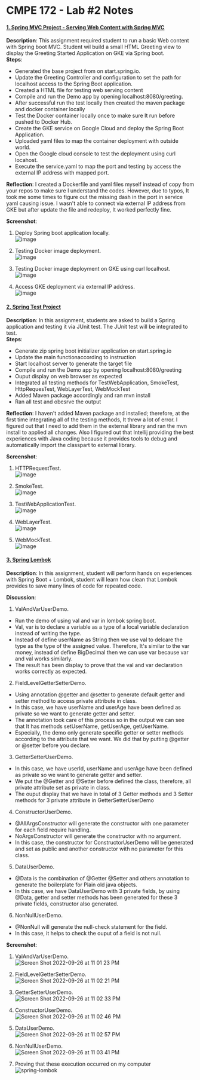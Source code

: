 # CMPE 172 - Lab #2 Notes

#### <ins>1. Spring MVC Project - Serving Web Content with Spring MVC</ins> 
**Description**: This assignment required student to run a basic Web content with Spring boot MVC. Student wil build a small HTML Greeting view to display the Greeting Started Application on GKE via Spring boot. <br />
**Steps**:
- Generated the base project from on start.spring.io. 
- Update the Greeting Controller and configuration to set the path for localhost access to the Spring Boot application. 
- Created a HTML file for testing web serving content 
- Compile and run the Demo app by opening localhost:8080/greeting. 
- After successful run the test locally then created the maven package and docker container locally
- Test the Docker container locally once to make sure It run before pushed to Docker Hub. 
- Create the GKE service on Google Cloud and deploy the Spring Boot Application. 
- Uploaded yaml files to map the container deployment with outside world. 
- Open the Google cloud console to test the deployment using curl locahost. 
- Execute the service.yaml to map the port and testing by access the external IP address with mapped port. 


**Reflection**: I created a Dockerfile and yaml files myself instead of copy from your repos to make sure I understand the codes. However, due to typos, It took me some times to figure out the missing dash in the port in service yaml causing issue. I wasn't able to connect via external IP address from GKE but after update the file and redeploy, It worked perfectly fine. 


**Screenshot**:
1. Deploy Spring boot application locally. <br />
![image](https://user-images.githubusercontent.com/48584294/192444154-e50e5271-39e3-4cd2-a6bf-d4064dda3994.png)

2. Testing Docker image deployment. <br />
![image](https://user-images.githubusercontent.com/48584294/192444040-e873a4c8-eff2-4413-8344-4d63961e70e6.png)

3. Testing Docker image deployment on GKE using curl localhost. <br />
![image](https://user-images.githubusercontent.com/48584294/192442420-a3b9d04a-0f86-40a5-929b-f0f48a324d8e.png)

4. Access GKE deployment via external IP address. <br />
![image](https://user-images.githubusercontent.com/48584294/192442536-a3df21c3-b60a-42e5-9379-3d1508b58fab.png)


#### <ins>2. Spring Test Project</ins>
**Description**: In this assignment, students are asked to build a Spring application and testing it via JUnit test. The JUnit test will be integrated to test. <br />
**Steps**:
- Generate zip spring boot initializer application on start.spring.io
- Update the main functionaccording to instruction
- Start localhost server to generate the target file
- Compile and run the Demo app by opening localhost:8080/greeting
- Ouput display on web browser as expected
- Integrated all testing methods for TestWebApplication, SmokeTest, HttpRequesTest, WebLayerTest, WebMockTest
- Added Maven package accordingly and ran mvn install 
- Ran all test and obesrve the output

**Reflection**:
I haven't added Maven package and installed; therefore, at the first time integrating all of the testing methods, It threw a lot of error. I figured out that I need to add them in the external library and ran the mvn install to applied all changes. Also I figured out that Intellij providing the best experiences with Java coding because it provides tools to debug and automatically import the classpart to external library. 

**Screenshot**:
1. HTTPRequestTest. <br />
![image](https://user-images.githubusercontent.com/48584294/192442839-c5e76a2f-24f2-464a-8892-d612007d7708.png)

2. SmokeTest. <br />
![image](https://user-images.githubusercontent.com/48584294/192443143-e5e03093-d3b5-4ba7-a303-127163b4cdf9.png)

3. TestWebApplicationTest. <br />
![image](https://user-images.githubusercontent.com/48584294/192443089-39d69fae-9aef-4697-952a-0f30eaa5af85.png)

4. WebLayerTest. <br />
![image](https://user-images.githubusercontent.com/48584294/192443053-06aa116a-cccd-48be-a65c-10a90c775790.png)

5. WebMockTest. <br />
![image](https://user-images.githubusercontent.com/48584294/192443023-75c6e248-0528-4979-a139-87a38311e2d6.png)



#### <ins>3. Spring Lombok</ins> 
**Description**: In this assignment, student will perform hands on experiences with Spring Boot + Lombok, student will learn how clean that Lombok provides to save many lines of code for repeated code.

**Discussion**:
1. ValAndVarUserDemo. <br />
- Run the demo of using val and var in lombok spring boot. 
- Val, var is to declare a variable as a type of a local variable declaration instead of writing the type. 
- Instead of define userName as String then we use val to delcare the type as the type of the assigned value. Therefore, It's similar to the var money, instead of define BigDecimal then we can use var because var and val works similarly. 
- The result has been display to prove that the val and var declaration works correctly as expected. 

2. FieldLevelGetterSetterDemo. <br />
- Using annotation @getter and @setter to generate default getter and setter method to access private attribute in class. 
- In this case, we have userName and userAge have been defined as private so we want to generate getter and setter. 
- The annotation took care of this process so in the output we can see that It has methods setUserName, getUserAge, getUserName. 
- Especially, the demo only generate specific getter or setter methods according to the attribute that we want. We did that by putting @getter or @setter before you declare. 

3. GetterSetterUserDemo. <br />
- In this case, we have userId, userName and userAge have been defined as private so we want to generate getter and setter. 
- We put the @Getter and @Setter before defined the class, therefore, all private attribute set as private in class. 
- The ouput display that we have in total of 3 Getter methods and 3 Setter methods for 3 private attribute in GetterSetterUserDemo

4. ConstructorUserDemo. <br />
- @AllArgsConstructor will generate the constructor with one parameter for each field require handling.
- NoArgsConstructor will generate the constructor with no argument.  
- In this case, the constructor for ConstructorUserDemo will be generated and set as public and another constructor with no parameter for this class. 

5. DataUserDemo. <br />
- @Data is the combination of @Getter @Setter and others annotation to generate the boilerplate for Plain old java objects. 
- In this case, we have DataUserDemo with 3 private fields, by using @Data, getter and setter methods has been generated for these 3 private fields, constructor also generated. 

6. NonNullUserDemo. <br />
- @NonNull will generate the null-check statement for the field. 
- In this case, it helps to check the ouput of a field is not null. 


**Screenshot**:
1. ValAndVarUserDemo. <br />
![Screen Shot 2022-09-26 at 11 01 23 PM](https://user-images.githubusercontent.com/48584294/192445239-e6966ee7-3642-4f3c-bbb3-816e28801450.png)

2. FieldLevelGetterSetterDemo. <br />
![Screen Shot 2022-09-26 at 11 02 21 PM](https://user-images.githubusercontent.com/48584294/192445376-9d4deb0c-7a7b-43f3-85f3-95628cb7b4f8.png)

3. GetterSetterUserDemo. <br />
![Screen Shot 2022-09-26 at 11 02 33 PM](https://user-images.githubusercontent.com/48584294/192445394-ba1f5795-ac07-419d-984e-caaac20444f2.png)

4. ConstructorUserDemo. <br />
![Screen Shot 2022-09-26 at 11 02 46 PM](https://user-images.githubusercontent.com/48584294/192445423-b76a1bb1-6a38-4d9a-901a-8f0ee1d3d763.png)

5. DataUserDemo. <br />
![Screen Shot 2022-09-26 at 11 02 57 PM](https://user-images.githubusercontent.com/48584294/192445458-05e4d0c0-55e4-4bdf-94e2-39d3f3c06d76.png)

6. NonNullUserDemo. <br />
![Screen Shot 2022-09-26 at 11 03 41 PM](https://user-images.githubusercontent.com/48584294/192445585-aae610ce-b47c-41cf-baf1-ed48c3a98689.png)

7. Proving that these execution occurred on my computer
![spring-lombok](https://user-images.githubusercontent.com/48584294/192446006-e0dfc353-3ca8-4a65-8f7f-f61149914801.gif)
